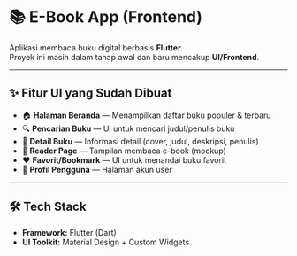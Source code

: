 # 📚 E-Book App (Frontend)

Aplikasi membaca buku digital berbasis **Flutter**.  
Proyek ini masih dalam tahap awal dan baru mencakup **UI/Frontend**.

---

## ✨ Fitur UI yang Sudah Dibuat
- 🏠 **Halaman Beranda** — Menampilkan daftar buku populer & terbaru  
- 🔍 **Pencarian Buku** — UI untuk mencari judul/penulis buku  
- 📖 **Detail Buku** — Informasi detail (cover, judul, deskripsi, penulis)  
- 📑 **Reader Page** — Tampilan membaca e-book (mockup)  
- ❤️ **Favorit/Bookmark** — UI untuk menandai buku favorit  
- 👤 **Profil Pengguna** — Halaman akun user  

---

## 🛠️ Tech Stack
- **Framework:** Flutter (Dart)  
- **UI Toolkit:** Material Design + Custom Widgets  
